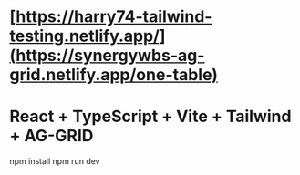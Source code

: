 # [https://harry74-tailwind-testing.netlify.app/](https://synergywbs-ag-grid.netlify.app/one-table)

# React + TypeScript + Vite + Tailwind + AG-GRID

npm install
npm run dev
```
